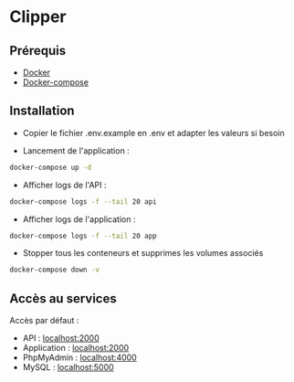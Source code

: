# Clipper

## Prérequis
 - [Docker](https://docs.docker.com/engine/install/debian/#install-using-the-repository)
 - [Docker-compose](https://docs.docker.com/compose/install/#install-compose-on-linux-systems)

## Installation

- Copier le fichier .env.example en .env et adapter les valeurs si besoin

- Lancement de l'application : 

```bash
docker-compose up -d
```

- Afficher logs de l'API :

```bash
docker-compose logs -f --tail 20 api
```

- Afficher logs de l'application :

```bash
docker-compose logs -f --tail 20 app
```

- Stopper tous les conteneurs et supprimes les volumes associés

```bash
docker-compose down -v
```

## Accès au services

Accès par défaut :

- API : [localhost:2000](http://localhost:2000/)
- Application : [localhost:2000](http://localhost:3000/)
- PhpMyAdmin : [localhost:4000](http://locclipperalhost:4000/)
- MySQL : [localhost:5000](http://localhost:5000/)